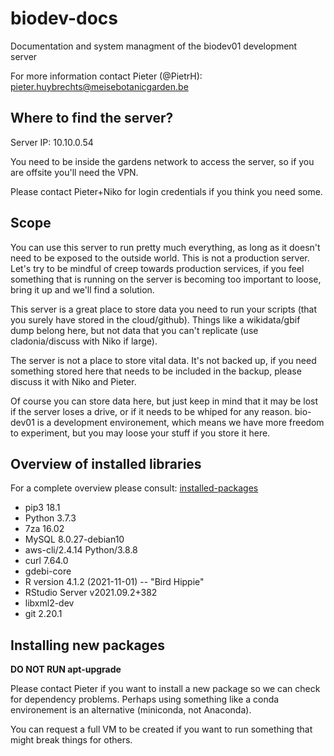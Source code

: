 # biodev-docs
 Documentation and system managment of the biodev01 development server


For more information contact Pieter (@PietrH): pieter.huybrechts@meisebotanicgarden.be 

## Where to find the server?
Server IP: 10.10.0.54

You need to be inside the gardens network to access the server, so if you are offsite you'll need the VPN. 

Please contact Pieter+Niko for login credentials if you think you need some. 

## Scope

You can use this server to run pretty much everything, as long as it doesn't need to be exposed to the outside world. This is not a production server. Let's try to be mindful of creep towards production services, if you feel something that is running on the server is becoming too important to loose, bring it up and we'll find a solution.

This server is a great place to store data you need to run your scripts (that you surely have stored in the cloud/github). Things like a wikidata/gbif dump belong here, but not data that you can't replicate (use cladonia/discuss with Niko if large).

The server is not a place to store vital data. It's not backed up, if you need something stored here that needs to be included in the backup, please discuss it with Niko and Pieter. 

Of course you can store data here, but just keep in mind that it may be lost if the server loses a drive, or if it needs to be whiped for any reason. bio-dev01 is a development environement, which means we have more freedom to experiment, but you may loose your stuff if you store it here. 

## Overview of installed libraries

For a complete overview please consult: [installed-packages](./installed-packages)

- pip3 18.1 
- Python 3.7.3 
- 7za 16.02
- MySQL 8.0.27-debian10
- aws-cli/2.4.14 Python/3.8.8
- curl 7.64.0 
- gdebi-core
- R version 4.1.2 (2021-11-01) -- "Bird Hippie"
- RStudio Server v2021.09.2+382
- libxml2-dev
- git 2.20.1

## Installing new packages

**DO NOT RUN apt-upgrade**

Please contact Pieter if you want to install a new package so we can check for dependency problems. Perhaps using something like a conda environement is an alternative (miniconda, not Anaconda).

You can request a full VM to be created if you want to run something that might break things for others. 

